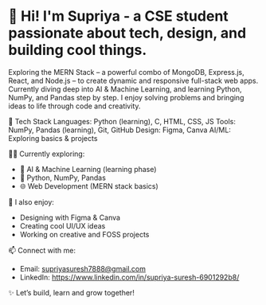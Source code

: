 # 💫 Hi! I'm Supriya - a CSE student passionate about tech, design, and building cool things.

Exploring the MERN Stack – a powerful combo of MongoDB, Express.js, React, and Node.js – to create dynamic and responsive full-stack web apps.
Currently diving deep into AI & Machine Learning, and learning Python, NumPy, and Pandas step by step.
I enjoy solving problems and bringing ideas to life through code and creativity.

🚀 Tech Stack
Languages: Python (learning), C, HTML, CSS, JS
Tools: NumPy, Pandas (learning), Git, GitHub
Design: Figma, Canva
AI/ML: Exploring basics & projects

👩‍💻 Currently exploring:
- 🤖 AI & Machine Learning (learning phase)
- 🐍 Python, NumPy, Pandas
- 🌐 Web Development (MERN stack basics)

🎨 I also enjoy:
- Designing with Figma & Canva
- Creating cool UI/UX ideas
- Working on creative and FOSS projects

📫 Connect with me:
- Email: supriyasuresh7888@gmail.com  
- LinkedIn: https://www.linkedin.com/in/supriya-suresh-6901292b8/   

✨ Let’s build, learn and grow together!




